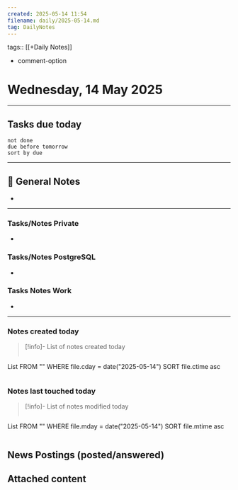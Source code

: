 ```yaml
---
created: 2025-05-14 11:54
filename: daily/2025-05-14.md
tag: DailyNotes
---
```

tags:: [[+Daily Notes]]
- comment-option

# Wednesday, 14 May 2025

---
## Tasks due today
```tasks
not done
due before tomorrow
sort by due
```

---
## 📝 General Notes
-

---

### Tasks/Notes Private
-

### Tasks/Notes PostgreSQL
-

### Tasks Notes Work
-

---
### Notes created today
> [!info]- List of notes created today
> ```dataview
List FROM "" WHERE file.cday = date("2025-05-14") SORT file.ctime asc
>```

### Notes last touched today
> [!info]- List of notes modified today
> ```dataview
List FROM "" WHERE file.mday = date("2025-05-14") SORT file.mtime asc
>```

## News Postings (posted/answered)

## Attached content

